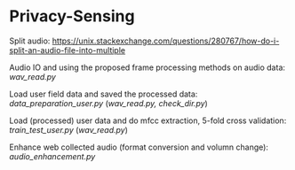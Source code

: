 # Privacy-Sensing

Split audio:
https://unix.stackexchange.com/questions/280767/how-do-i-split-an-audio-file-into-multiple

Audio IO and using the proposed frame processing methods on audio data: _wav_read.py_

Load user field data and saved the processed data: _data_preparation_user.py_ (_wav_read.py, check_dir.py_)

Load (processed) user data and do mfcc extraction, 5-fold cross validation: _train_test_user.py_ (_wav_read.py_)

Enhance web collected audio (format conversion and volumn change): _audio_enhancement.py_

